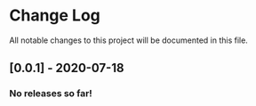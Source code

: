 # Change Log
All notable changes to this project will be documented in this file.

## [0.0.1] - 2020-07-18

### No releases so far!
